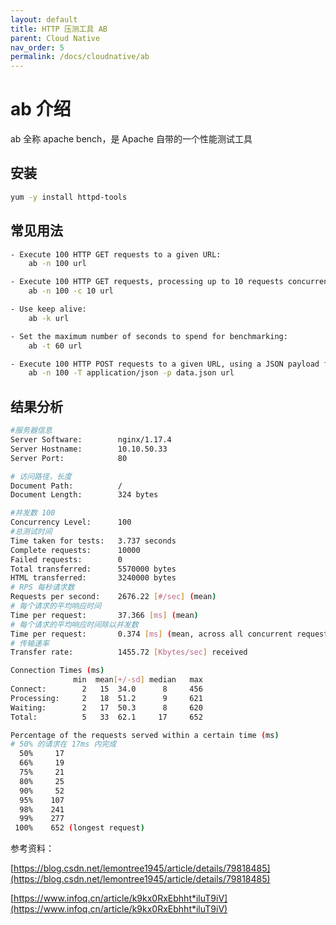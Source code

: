 ```yaml
---
layout: default
title: HTTP 压测工具 AB
parent: Cloud Native
nav_order: 5
permalink: /docs/cloudnative/ab
---
```


# ab 介绍



ab 全称 apache bench，是 Apache 自带的一个性能测试工具



## 安装

```bash
yum -y install httpd-tools
```



## 常见用法

```bash
- Execute 100 HTTP GET requests to a given URL:
    ab -n 100 url

- Execute 100 HTTP GET requests, processing up to 10 requests concurrently, to given URL:
    ab -n 100 -c 10 url

- Use keep alive:
    ab -k url

- Set the maximum number of seconds to spend for benchmarking:
    ab -t 60 url

- Execute 100 HTTP POST requests to a given URL, using a JSON payload from a file:
    ab -n 100 -T application/json -p data.json url
```



## 结果分析

```bash
#服务器信息
Server Software:        nginx/1.17.4
Server Hostname:        10.10.50.33
Server Port:            80

# 访问路径，长度
Document Path:          /
Document Length:        324 bytes

#并发数 100
Concurrency Level:      100
#总测试时间
Time taken for tests:   3.737 seconds
Complete requests:      10000
Failed requests:        0
Total transferred:      5570000 bytes
HTML transferred:       3240000 bytes
# RPS 每秒请求数
Requests per second:    2676.22 [#/sec] (mean)
# 每个请求的平均响应时间
Time per request:       37.366 [ms] (mean)
# 每个请求的平均响应时间除以并发数
Time per request:       0.374 [ms] (mean, across all concurrent requests)
# 传输速率
Transfer rate:          1455.72 [Kbytes/sec] received

Connection Times (ms)
              min  mean[+/-sd] median   max
Connect:        2   15  34.0      8     456
Processing:     2   18  51.2      9     621
Waiting:        2   17  50.3      8     620
Total:          5   33  62.1     17     652

Percentage of the requests served within a certain time (ms)
# 50% 的请求在 17ms 内完成
  50%     17
  66%     19
  75%     21
  80%     25
  90%     52
  95%    107
  98%    241
  99%    277
 100%    652 (longest request)
```



参考资料：

[https://blog.csdn.net/lemontree1945/article/details/79818485](https://blog.csdn.net/lemontree1945/article/details/79818485)

[https://www.infoq.cn/article/k9kx0RxEbhht*iluT9iV](https://www.infoq.cn/article/k9kx0RxEbhht*iluT9iV)